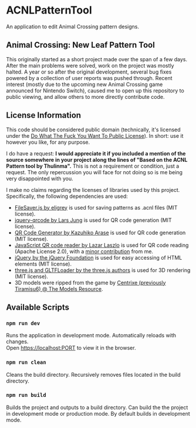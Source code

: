 # ACNLPatternTool

An application to edit Animal Crossing pattern designs.

 ## Animal Crossing: New Leaf Pattern Tool
This originally started as a short project made over the span of a few days.
After the main problems were solved, work on the project was mostly halted.
A year or so after the original development, several bug fixes powered by a
collection of user reports was pushed through.
Recent interest (mostly due to the upcoming new Animal Crossing game announced
for Nintendo Switch), caused me to open up this repository to public viewing,
and allow others to more directly contribute code.

## License Information
This code should be considered public domain (technically, it's licensed under
the [Do What The Fuck You Want To Public License](LICENSE)). In short: use it
however you like, for any purpose.

I do have a request: **I would appreciate it if you included a mention of the source somewhere in your project along the lines of "Based on the ACNL Pattern tool by Thulinma".**
This is not a requirement or condition, just a request. The only repercussion
you will face for not doing so is me being very disappointed with you.

I make no claims regarding the licenses of libraries used by this project.
Specifically, the following dependencies are used:

 - [FileSaver.js by eligrey](//github.com/eligrey/FileSaver.js/) is used for saving patterns as .acnl files (MIT license).
 - [jquery-qrcode by Lars Jung](//github.com/lrsjng/jquery-qrcode) is used for QR code generation (MIT license).
 - [QR Code Generator by Kazuhiko Arase](http://www.d-project.com/qrcode/index.html) is used for QR code generation (MIT license).
 - [JavaScript QR code reader by Lazar Laszlo](https://github.com/LazarSoft/jsqrcode) is used for QR code reading (Apache License 2.0), with a [minor contribution](https://github.com/LazarSoft/jsqrcode/pull/20) from me.
 - [jQuery by the jQuery Foundation](//jquery.com/) is used for easy accessing of HTML elements (MIT license).
 - [three.js and GLTFLoader by the three.js authors](//github.com/mrdoob/three.js/) is used for 3D rendering (MIT license).
 - 3D models were ripped from the game by [Centrixe (previously Tiramisu6) @ The Models Resource](//www.models-resource.com/submitter/Centrixe/).

 ## Available Scripts

 ### `npm run dev`
 Runs the application in development mode. Automatically reloads with changes.<br>
 Open [https://localhost:PORT](https://localhost:3000) to view it in the browser.

 ### `npm run clean`
 Cleans the build directory. Recursively removes files located in the build
 directory.

 ### `npm run build`
Builds the project and outputs to a build directory. Can build the the project
in development mode or production mode. By default builds in development mode.
